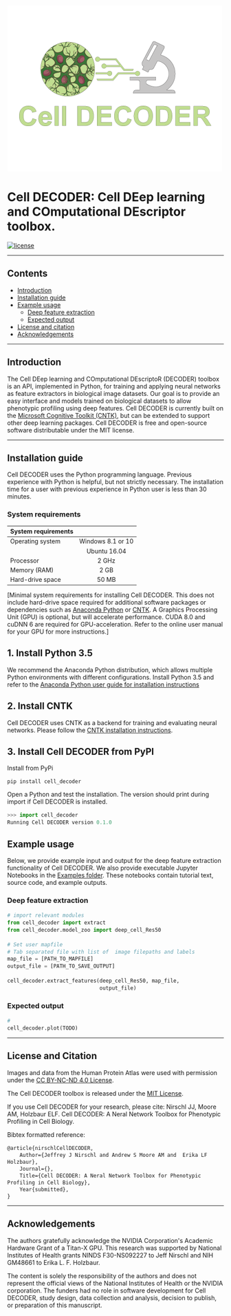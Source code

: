 [<img src="logo_sm.png">](https://github.com/jnirschl/cell_decoder)

# Cell DECODER: Cell DEep learning and COmputational DEscriptor toolbox.

[![license](https://img.shields.io/github/license/mashape/apistatus.svg?maxAge=2592000)](TODO--add_url/blob/master/LICENSE)

------------------
## Contents
* [Introduction](#introduction)
* [Installation guide](#installation-guide)
* [Example usage](#example-usage)
  * [Deep feature extraction](#deep-feature-extraction)
  * [Expected output](#expected-output)
* [License and citation](#license-and-citation)
* [Acknowledgements](#acknowledgements)

------------------
## Introduction
The Cell DEep learning and COmputational DEscriptoR (DECODER) toolbox is an API, implemented in Python, for training and applying neural networks as feature extractors in biological image datasets. Our goal is to provide an easy interface and models trained on biological datasets to allow phenotypic profiling using deep features. Cell DECODER is currently built on the [Microsoft Cognitive Toolkit (CNTK)](https://github.com/Microsoft/CNTK), but can be extended to support other deep learning packages. Cell DECODER is free and open-source software distributable under the MIT license.

------------------
## Installation guide
Cell DECODER uses the Python programming language. Previous experience with Python is helpful, but not strictly necessary. The installation time for a user with previous experience in Python user is less than 30 minutes.

### System requirements

| System requirements |                   |
| ----------          | :----------:      |
| Operating system    | Windows 8.1 or 10 |
|                     | Ubuntu 16.04      |
| Processor           | 2 GHz             |
| Memory (RAM)        | 2 GB              |
| Hard-drive space    | 50 MB             |

[Minimal system requirements for installing Cell DECODER. This does not include hard-drive space required for additional software packages or dependencies such as [Anaconda Python](https://conda.io/docs/user-guide/install/index.html) or [CNTK](https://docs.microsoft.com/en-us/cognitive-toolkit/Setup-CNTK-on-your-machine). A Graphics Processing Unit (GPU) is optional, but will accelerate performance. CUDA 8.0 and cuDNN 6 are required for GPU-acceleration. Refer to the online user manual for your GPU for more instructions.]

## 1. Install Python 3.5
We recommend the Anaconda Python distribution, which allows multiple Python environments with different configurations. Install Python 3.5 and refer to the [Anaconda Python user guide for installation instructions](https://conda.io/docs/user-guide/install/index.html)

## 2. Install CNTK
Cell DECODER uses CNTK as a backend for training and evaluating neural networks. Please follow the [CNTK installation instructions](https://docs.microsoft.com/en-us/cognitive-toolkit/Setup-CNTK-on-your-machine). 


## 3. Install Cell DECODER from PyPI
Install from PyPi
```
pip install cell_decoder
```

Open a Python and test the installation. The version should print during import if Cell DECODER is installed.
```python
>>> import cell_decoder
Running Cell DECODER version 0.1.0
```


## Example usage
Below, we provide example input and output for the deep feature extraction functionality of Cell DECODER. We also provide executable Jupyter Notebooks in the [Examples folder](https://github.com/jnirschl/cell_decoder/tree/master/examples). These notebooks contain tutorial text, source code, and example outputs.

### Deep feature extraction
```python
# import relevant modules
from cell_decoder import extract 
from cell_decoder.model_zoo import deep_cell_Res50

# Set user mapfile 
# Tab separated file with list of  image filepaths and labels
map_file = [PATH_TO_MAPFILE]
output_file = [PATH_TO_SAVE_OUTPUT]

cell_decoder.extract_features(deep_cell_Res50, map_file,
                              output_file)
```

### Expected output
```python
# 
cell_decoder.plot(TODO)
```


------------------
## License and Citation
Images and data from the Human Protein Atlas were used with permission under the [CC BY-NC-ND 4.0 License](https://creativecommons.org/licenses/by-nc-nd/4.0/).

The Cell DECODER toolbox is released under the [MIT License](https://opensource.org/licenses/MIT).

If you use Cell DECODER for your research, please cite:
Nirschl JJ, Moore AM, Holzbaur ELF. Cell DECODER: A Neral Network Toolbox for Phenotypic Profiling in Cell Biology.

Bibtex formatted reference:
```text
@article{nirschlCellDECODER,
    Author={Jeffrey J Nirschl and Andrew S Moore AM and  Erika LF Holzbaur},
    Journal={},
    Title={Cell DECODER: A Neral Network Toolbox for Phenotypic Profiling in Cell Biology},
    Year{submitted},
}
```

------------------
## Acknowledgements
The authors gratefully acknowledge the NVIDIA Corporation's Academic Hardware Grant of a Titan-X GPU. This research was supported by National Institutes of Health grants NINDS F30-NS092227 to Jeff Nirschl and NIH GM48661 to Erika L. F. Holzbaur.

The content is solely the responsibility of the authors and does not represent the official views of the National Institutes of Health or the NVIDIA corporation. The funders had no role in software development for Cell DECODER, study design, data collection and analysis, decision to publish, or preparation of this manuscript.
